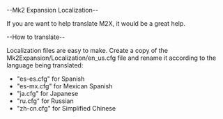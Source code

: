 --Mk2 Expansion Localization--

If you are want to help translate M2X, it would be a great help.

--How to translate--

Localization files are easy to make. Create a copy of the Mk2Expansion/Localization/en_us.cfg file and rename it according to the language being translated:
* "es-es.cfg" for Spanish
* "es-mx.cfg" for Mexican Spanish
* "ja.cfg" for Japanese
* "ru.cfg" for Russian
* "zh-cn.cfg" for Simplified Chinese

  



